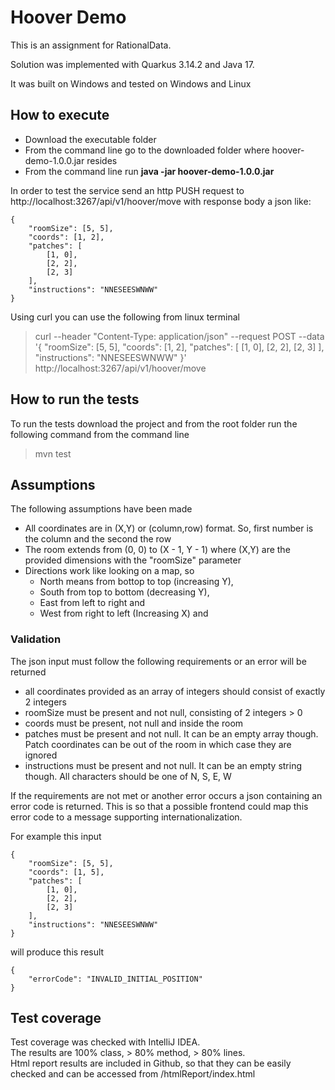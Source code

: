 # Hoover Demo

This is an assignment for RationalData.
<p>Solution was implemented with Quarkus 3.14.2 and Java 17.
<p>It was built on Windows and tested on Windows and Linux

## How to execute
- Download the executable folder
- From the command line go to the downloaded folder where hoover-demo-1.0.0.jar resides
- From the command line run **java -jar hoover-demo-1.0.0.jar**

In order to test the service send an http PUSH request to http://localhost:3267/api/v1/hoover/move with response body a json like:

```
{
    "roomSize": [5, 5],
    "coords": [1, 2],
    "patches": [
        [1, 0],
        [2, 2],
        [2, 3]
    ],
    "instructions": "NNESEESWNWW"
}
```

Using curl you can use the following from linux terminal

> curl --header "Content-Type: application/json"   --request POST   --data '{
> "roomSize": [5, 5],
> "coords": [1, 2],
> "patches": [
> [1, 0],
> [2, 2],
> [2, 3]
> ],
> "instructions": "NNESEESWNWW"
> }'   http://localhost:3267/api/v1/hoover/move

## How to run the tests

To run the tests download the project and from the root folder run the following 
command from the command line

> mvn test


## Assumptions

The following assumptions have been made
- All coordinates are in (X,Y) or (column,row) format. So, first number is the column and the second the row
- The room extends from (0, 0) to (X - 1, Y - 1) where (X,Y) are
the provided dimensions with the "roomSize" parameter
- Directions work like looking on a map, so 
  - North means from bottop to top (increasing Y),
  - South from top to bottom (decreasing Y), 
  - East from left to right and 
  - West from right to left (Increasing X) and

### Validation

The json input must follow the following requirements or an error will be returned
- all coordinates provided as an array of integers should consist of exactly 2 integers
- roomSize must be present and not null, consisting of 2 integers > 0
- coords must be present, not null and inside the room
- patches must be present and not null. It can be an empty array though. Patch coordinates can be out of the room in which case they are ignored
- instructions must be present and not null. It can be an empty string though. All characters should
be one of N, S, E, W

If the requirements are not met or another error occurs a json containing an error 
code is returned. This is so that a possible frontend could map this error code to
a message supporting internationalization. 

For example this input 
```
{
    "roomSize": [5, 5],
    "coords": [1, 5],
    "patches": [
        [1, 0],
        [2, 2],
        [2, 3]
    ],
    "instructions": "NNESEESWNWW"
}
```

will produce this result
```
{
    "errorCode": "INVALID_INITIAL_POSITION"
}
```

## Test coverage

Test coverage was checked with IntelliJ IDEA. <br>
The results are 100% class, > 80% method, > 80% lines. <br>
Html report results are included in Github, so that they can be easily checked and can be accessed from /htmlReport/index.html